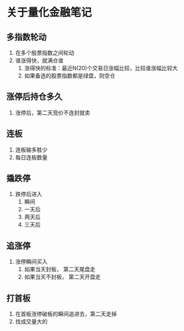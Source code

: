 # 关于量化金融笔记
## 多指数轮动
1. 在多个股票指数之间轮动
2. 谁涨得快，就满仓谁
   1. 涨得快的标准：最近N(20)个交易日涨幅比较，比较谁涨幅比较大
   2. 如果备选的股票指数都是绿盘，则空仓

## 涨停后持仓多久
1. 涨停后，第二天竞价不连封就卖

## 连板
1. 连板输多胜少
2. 每日连板数量

## 撬跌停
1. 跌停后进入
   1. 瞬间
   2. 一天后
   3. 两天后
   4. 三天后

## 追涨停
1. 涨停瞬间买入
   1. 如果当天封板， 第二天尾盘走
   2. 如果当天不封板， 第二天开盘走

## 打首板
1. 在首板涨停破板的瞬间追进去，第二天走掉
2. 找成交量大的
